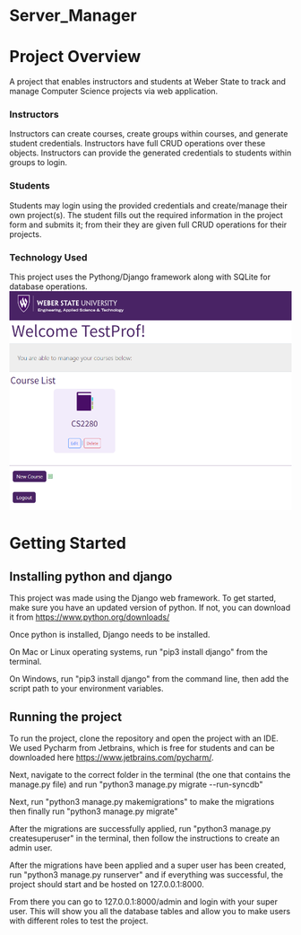 # Server_Manager
# Project Overview
A project that enables instructors and students at Weber State to track and manage Computer Science projects via web application.
### Instructors
Instructors can create courses, create groups within courses, and generate student credentials. Instructors have full CRUD operations over these objects. 
Instructors can provide the generated credentials to students within groups to login.

### Students
Students may login using the provided credentials and create/manage their own project(s). The student fills out the required information in the project form and submits it; from their they are given full CRUD operations for their projects. 

### Technology Used
This project uses the Pythong/Django framework along with SQLite for database operations.
![](images/Instructor_Home.PNG)

# Getting Started

## Installing python and django
This project was made using the Django web framework. To get started, make sure you have an updated version of python. If not, you can download it from https://www.python.org/downloads/

Once python is installed, Django needs to be installed.

On Mac or Linux operating systems, run "pip3 install django" from the terminal.

On Windows, run "pip3 install django" from the command line, then add the script path to your environment variables.

## Running the project
To run the project, clone the repository and open the project with an IDE. We used Pycharm from Jetbrains, which is free for students and can be downloaded here https://www.jetbrains.com/pycharm/.

Next, navigate to the correct folder in the terminal (the one that contains the manage.py file) and run "python3 manage.py migrate --run-syncdb" 

Next, run "python3 manage.py makemigrations" to make the migrations then finally run "python3 manage.py migrate"

After the migrations are successfully applied, run "python3 manage.py createsuperuser" in the terminal, then follow the instructions to create an admin user.

After the migrations have been applied and a super user has been created, run "python3 manage.py runserver" and if everything was successful, the project should start and be hosted on 127.0.0.1:8000. 

From there you can go to 127.0.0.1:8000/admin and login with your super user. This will show you all the database tables and allow you to make users with different roles to test the project. 
